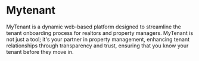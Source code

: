 # Mytenant
MyTenant is a dynamic web-based platform designed to streamline the tenant onboarding process for realtors and property managers.  MyTenant is not just a tool; it's your partner in property management, enhancing tenant relationships through transparency and trust, ensuring that you know your tenant before they move in.
